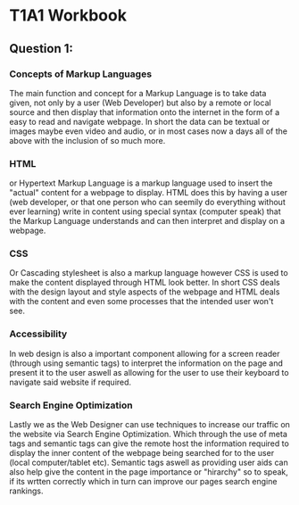 # T1A1 Workbook

## Question 1:


### Concepts of Markup Languages

The main function and concept for a Markup Language is to take data given, not only by a user (Web Developer) but also by a remote or local source and then display that information onto the internet in the form of a easy to read and navigate webpage. In short the data can be textual or images maybe even video and audio, or in most cases now a days all of the above with the inclusion of so much more.  

### HTML 

or Hypertext Markup Language is a markup language used to insert the "actual" content for a webpage to display. HTML does this by having a user (web developer, or that one person who can seemily do everything without ever learning) write in content using special syntax (computer speak) that the Markup Language understands and can then interpret and display on a webpage.

### CSS 

Or Cascading stylesheet is also a markup language however CSS is used to make the content displayed through HTML look better. In short CSS deals with the design layout and style aspects of the webpage and HTML deals with the content and even some processes that the intended user won't see.

### Accessibility 

In web design is also a important component allowing for a screen reader (through using semantic tags) to interpret the information on the page and present it to the user aswell as allowing for the user to use their keyboard to navigate said website if required.

### Search Engine Optimization

Lastly we as the Web Designer can use techniques to increase our traffic on the website via Search Engine Optimization. Which through the use of meta tags and semantic tags can give the remote host the information required to display the inner content of the webpage being searched for to the user (local computer/tablet etc). Semantic tags aswell as providing user aids can also help give the content in the page importance or "hirarchy" so to speak, if its wrtten correctly which in turn can improve our pages search engine rankings.
